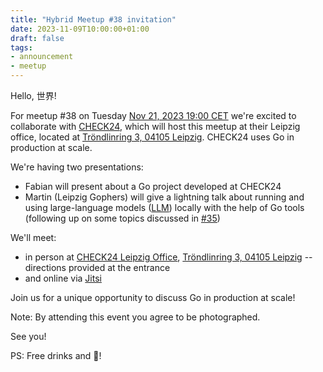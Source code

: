 ```yaml
---
title: "Hybrid Meetup #38 invitation"
date: 2023-11-09T10:00:00+01:00
draft: false
tags:
- announcement
- meetup
---
```


Hello, 世界!

For meetup #38 on Tuesday [Nov 21, 2023 19:00
CET](https://www.meetup.com/leipzig-golang/events/290666185/) we're excited to
collaborate with [CHECK24](https://www.check24.de/), which will host this
meetup at their Leipzig office, located at [Tröndlinring 3, 04105
Leipzig](https://maps.app.goo.gl/hWKDzUNSYuHcRCew6). CHECK24 uses Go in
production at scale.

We're having two presentations:

* Fabian will present about a Go project developed at CHECK24
* Martin (Leipzig Gophers) will give a lightning talk about running and using large-language models ([LLM](https://en.wikipedia.org/wiki/Large_language_model)) locally with the help of Go tools (following up on some topics discussed in [#35](https://golangleipzig.space/posts/meetup-35-wrapup/))

We'll meet:

* in person at [CHECK24 Leipzig Office](https://maps.app.goo.gl/hWKDzUNSYuHcRCew6), [Tröndlinring 3, 04105 Leipzig](https://maps.app.goo.gl/hWKDzUNSYuHcRCew6) -- directions provided at the entrance
* and online via [Jitsi](https://meet.jit.si/LeipzigGophers38)

Join us for a unique opportunity to discuss Go in production at scale!

Note: By attending this event you agree to be photographed.

See you!

PS: Free drinks and 🍕!


<!--

TODO: outreach.

* [ ] slack: XXX
* [ ] linkedin: https://www.linkedin.com/posts/florianbr%C3%A4utigam_golang-meetup-check24-activity-7128725965752414209-pdJU?utm_source=share&utm_medium=member_desktop
* [ ] linkedin: XXX

-->
